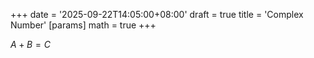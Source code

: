 +++
date = '2025-09-22T14:05:00+08:00'
draft = true
title = 'Complex Number'
[params]
  math = true
+++

$A+B=C$